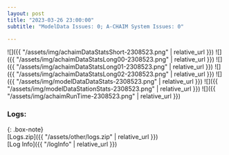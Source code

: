 ```yaml
---
layout: post
title: "2023-03-26 23:00:00"
subtitle: "ModelData Issues: 0; A-CHAIM System Issues: 0"

---
```


![]({{ "/assets/img/achaimDataStatsShort-2308523.png" | relative_url }})
![]({{ "/assets/img/achaimDataStatsLong00-2308523.png" | relative_url }})
![]({{ "/assets/img/achaimDataStatsLong01-2308523.png" | relative_url }})
![]({{ "/assets/img/achaimDataStatsLong02-2308523.png" | relative_url }})
![]({{ "/assets/img/modelDataDataStats-2308523.png" | relative_url }})
![]({{ "/assets/img/modelDataStationStats-2308523.png" | relative_url }})
![]({{ "/assets/img/achaimRunTime-2308523.png" | relative_url }})





### Logs:  
  
{: .box-note}  
[Logs.zip]({{ "/assets/other/logs.zip" | relative_url }})  
[Log Info]({{ "/logInfo" | relative_url }})  
